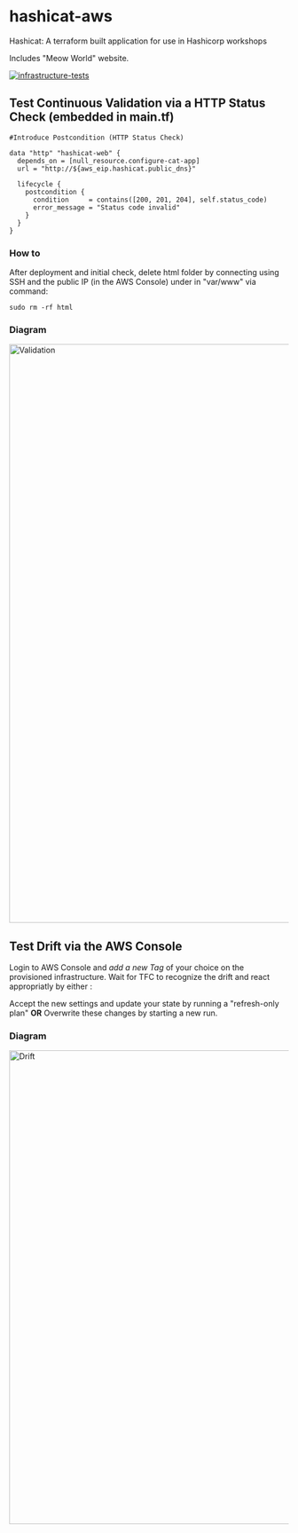 # hashicat-aws
Hashicat: A terraform built application for use in Hashicorp workshops

Includes "Meow World" website.

[![infrastructure-tests](https://github.com/hashicorp/hashicat-aws/actions/workflows/infrastructure-tests.yml/badge.svg)](https://github.com/hashicorp/hashicat-aws/actions/workflows/infrastructure-tests.yml)



## Test Continuous Validation via a HTTP Status Check (embedded in main.tf)

<pre><code>#Introduce Postcondition (HTTP Status Check)

data "http" "hashicat-web" {
  depends_on = [null_resource.configure-cat-app]
  url = "http://${aws_eip.hashicat.public_dns}"

  lifecycle {
    postcondition {
      condition     = contains([200, 201, 204], self.status_code)
      error_message = "Status code invalid"
    }
  }
}</pre></code>

### How to
After deployment and initial check, delete html folder by connecting using SSH and the public IP (in the AWS Console)  under in "var/www" via command: <pre><code>sudo rm -rf html</pre></code>

### Diagram
<img width="1043" alt="Validation" src="https://user-images.githubusercontent.com/14903823/231701046-599244e1-7895-40e2-94de-c7a1701ce722.png">

## Test Drift via the AWS Console

Login to AWS Console and *add a new Tag* of your choice on the provisioned infrastructure. Wait for TFC to recognize the drift and react appropriatly by either : 

Accept the new settings and update your state by running a "refresh-only plan" **OR** Overwrite these changes by starting a new run. 

### Diagram
<img width="854" alt="Drift" src="https://user-images.githubusercontent.com/14903823/231703106-1c1bbe12-6aec-44ae-a885-997e0ba69d44.png">




